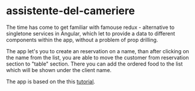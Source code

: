 # assistente-del-cameriere

The time has come to get familiar with famouse redux - alternative to singletone services in Angular, which let to provide a data to different components within the app, without a problem of prop drilling.

The app let's you to create an reservation on a name, than after clicking on the name from the list, you are able to move the customer from reservation section to "table" section. There you can add the ordered food to the list which will be shown under the client name.

The app is based on the this [tutorial](https://www.youtube.com/watch?v=jR4fagDcvrc).
